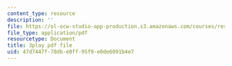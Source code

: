 ```yaml
---
content_type: resource
description: ''
file: https://ol-ocw-studio-app-production.s3.amazonaws.com/courses/res-18-007-calculus-revisited-multivariable-calculus-fall-2011/47d7447f78dbe0ff95f9e0de6091b4e7_f93PZ9ZyvDk.pdf
file_type: application/pdf
resourcetype: Document
title: 3play pdf file
uid: 47d7447f-78db-e0ff-95f9-e0de6091b4e7
---
```

